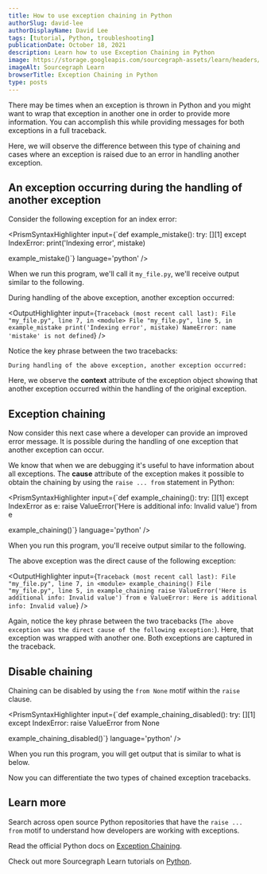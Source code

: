```yaml
---
title: How to use exception chaining in Python
authorSlug: david-lee
authorDisplayName: David Lee
tags: [tutorial, Python, troubleshooting]
publicationDate: October 18, 2021
description: Learn how to use Exception Chaining in Python
image: https://storage.googleapis.com/sourcegraph-assets/learn/headers/sourcegraph-learn-header.png
imageAlt: Sourcegraph Learn
browserTitle: Exception Chaining in Python
type: posts
---
```


There may be times when an exception is thrown in Python and you might want to wrap that exception in another one in order to provide more information. You can accomplish this while providing messages for both exceptions in a full traceback. 

Here, we will observe the difference between this type of chaining and cases where an exception is raised due to an error in handling another exception.

## An exception occurring during the handling of another exception

Consider the following exception for an index error:

<PrismSyntaxHighlighter
input={`def example_mistake():
	try:
		[][1]
	except IndexError:
	    print('Indexing error', mistake)
 
example_mistake()`}
language='python'
/>

When we run this program, we'll call it `my_file.py`, we'll receive output similar to the following.

<OutputHighlighter
input='Traceback (most recent call last):
  File "my_file.py", line 3, in example_mistake
   [][1]
IndexError: list index out of range'
/>
  
During handling of the above exception, another exception occurred:

<OutputHighlighter
input={`Traceback (most recent call last):
  File "my_file.py", line 7, in <module>
  File "my_file.py", line 5, in example_mistake
   print('Indexing error', mistake)
NameError: name 'mistake' is not defined`}
/>

Notice the key phrase between the two tracebacks:

```
During handling of the above exception, another exception occurred:
```

Here, we observe the __context__ attribute of the exception object showing that another exception occurred within the handling of the original exception.

## Exception chaining

Now consider this next case where a developer can provide an improved error message. It is possible during the handling of one exception that another exception can occur. 

We know that when we are debugging it's useful to have information about all exceptions. The __cause__ attribute of the exception makes it possible to obtain the chaining by using the `raise ... from` statement in Python:

<PrismSyntaxHighlighter
input={`def example_chaining():
	try:
		[][1]
	except IndexError as e:
		raise ValueError('Here is additional info: Invalid value') from e
 
example_chaining()`}
language='python'
/>

When you run this program, you'll receive output similar to the following. 

<OutputHighlighter
input='Traceback (most recent call last):
  File "my_file.py", line 3, in exampl_chaining
    [][1]
IndexError: list index out of range'
/>
 
The above exception was the direct cause of the following exception:

<OutputHighlighter
input={`Traceback (most recent call last):
  File "my_file.py", line 7, in <module>
    example_chaining()
  File "my_file.py", line 5, in example_chaining
    raise ValueError('Here is additional info: Invalid value') from e
ValueError: Here is additional info: Invalid value`}
/>

Again, notice the key phrase between the two tracebacks (`The above exception was the direct cause of the following exception:`). Here, that exception was wrapped with another one. Both exceptions are captured in the traceback.

## Disable chaining

Chaining can be disabled by using the `from None` motif within the `raise` clause. 

<PrismSyntaxHighlighter
input={`def example_chaining_disabled():
	try:
		[][1]
	except IndexError:
		raise ValueError from None
 
example_chaining_disabled()`}
language='python'
/>

When you run this program, you will get output that is similar to what is below.

<OutputHighlighter
input='Traceback (most recent call last):
  File "my_file.py", line 7, in <module> example_chaining_disabled()
  File "my_file.py", line 5, in example_chaining_disabled
    raise ValueError from None
ValueError'
/>

Now you can differentiate the two types of chained exception tracebacks. 

## Learn more

Search across open source Python repositories that have the `raise ... from` motif to understand how developers are working with exceptions.

<SourcegraphSearch query="raise ... from lang:python" patternType="structural"/>

Read the official Python docs on [Exception Chaining](https://docs.python.org/3/tutorial/errors.html#exception-chaining).

Check out more Sourcegraph Learn tutorials on [Python](https://learn.sourcegraph.com/tags/python).
